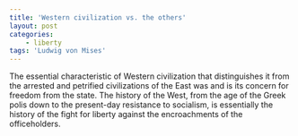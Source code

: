 ```yaml
---
title: 'Western civilization vs. the others'
layout: post
categories:
    - liberty
tags: 'Ludwig von Mises'
---
```


The essential characteristic of Western civilization that distinguishes it from the arrested and petrified civilizations of the East was and is its concern for freedom from the state. The history of the West, from the age of the Greek polis down to the present-day resistance to socialism, is essentially the history of the fight for liberty against the encroachments of the officeholders.